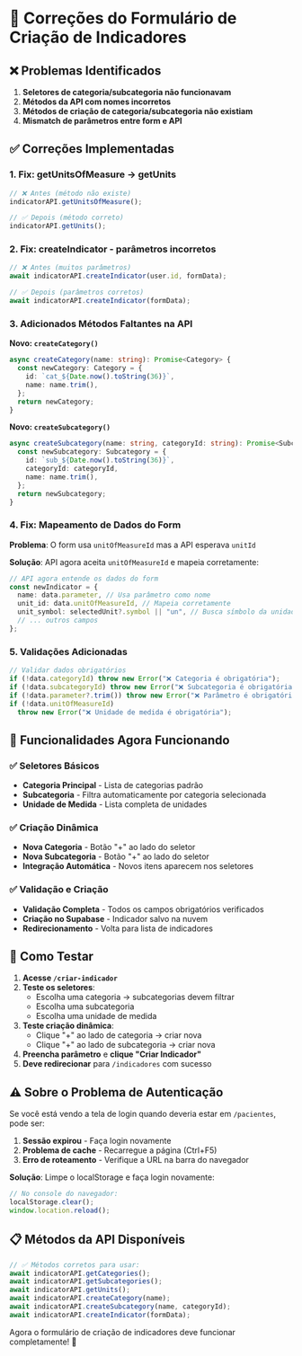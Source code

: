 # 🔧 Correções do Formulário de Criação de Indicadores

## ❌ **Problemas Identificados**

1. **Seletores de categoria/subcategoria não funcionavam**
2. **Métodos da API com nomes incorretos**
3. **Métodos de criação de categoria/subcategoria não existiam**
4. **Mismatch de parâmetros entre form e API**

## ✅ **Correções Implementadas**

### **1. Fix: getUnitsOfMeasure → getUnits**

```typescript
// ❌ Antes (método não existe)
indicatorAPI.getUnitsOfMeasure();

// ✅ Depois (método correto)
indicatorAPI.getUnits();
```

### **2. Fix: createIndicator - parâmetros incorretos**

```typescript
// ❌ Antes (muitos parâmetros)
await indicatorAPI.createIndicator(user.id, formData);

// ✅ Depois (parâmetros corretos)
await indicatorAPI.createIndicator(formData);
```

### **3. Adicionados Métodos Faltantes na API**

**Novo: `createCategory()`**

```typescript
async createCategory(name: string): Promise<Category> {
  const newCategory: Category = {
    id: `cat_${Date.now().toString(36)}`,
    name: name.trim(),
  };
  return newCategory;
}
```

**Novo: `createSubcategory()`**

```typescript
async createSubcategory(name: string, categoryId: string): Promise<Subcategory> {
  const newSubcategory: Subcategory = {
    id: `sub_${Date.now().toString(36)}`,
    categoryId: categoryId,
    name: name.trim(),
  };
  return newSubcategory;
}
```

### **4. Fix: Mapeamento de Dados do Form**

**Problema**: O form usa `unitOfMeasureId` mas a API esperava `unitId`

**Solução**: API agora aceita `unitOfMeasureId` e mapeia corretamente:

```typescript
// API agora entende os dados do form
const newIndicator = {
  name: data.parameter, // Usa parâmetro como nome
  unit_id: data.unitOfMeasureId, // Mapeia corretamente
  unit_symbol: selectedUnit?.symbol || "un", // Busca símbolo da unidade
  // ... outros campos
};
```

### **5. Validações Adicionadas**

```typescript
// Validar dados obrigatórios
if (!data.categoryId) throw new Error("❌ Categoria é obrigatória");
if (!data.subcategoryId) throw new Error("❌ Subcategoria é obrigatória");
if (!data.parameter?.trim()) throw new Error("❌ Parâmetro é obrigatório");
if (!data.unitOfMeasureId)
  throw new Error("❌ Unidade de medida é obrigatória");
```

## 🎯 **Funcionalidades Agora Funcionando**

### **✅ Seletores Básicos**

- **Categoria Principal** - Lista de categorias padrão
- **Subcategoria** - Filtra automaticamente por categoria selecionada
- **Unidade de Medida** - Lista completa de unidades

### **✅ Criação Dinâmica**

- **Nova Categoria** - Botão "+" ao lado do seletor
- **Nova Subcategoria** - Botão "+" ao lado do seletor
- **Integração Automática** - Novos itens aparecem nos seletores

### **✅ Validação e Criação**

- **Validação Completa** - Todos os campos obrigatórios verificados
- **Criação no Supabase** - Indicador salvo na nuvem
- **Redirecionamento** - Volta para lista de indicadores

## 🚀 **Como Testar**

1. **Acesse `/criar-indicador`**
2. **Teste os seletores**:
   - Escolha uma categoria → subcategorias devem filtrar
   - Escolha uma subcategoria
   - Escolha uma unidade de medida
3. **Teste criação dinâmica**:
   - Clique "+" ao lado de categoria → criar nova
   - Clique "+" ao lado de subcategoria → criar nova
4. **Preencha parâmetro** e **clique "Criar Indicador"**
5. **Deve redirecionar** para `/indicadores` com sucesso

## ⚠️ **Sobre o Problema de Autenticação**

Se você está vendo a tela de login quando deveria estar em `/pacientes`, pode ser:

1. **Sessão expirou** - Faça login novamente
2. **Problema de cache** - Recarregue a página (Ctrl+F5)
3. **Erro de roteamento** - Verifique a URL na barra do navegador

**Solução**: Limpe o localStorage e faça login novamente:

```javascript
// No console do navegador:
localStorage.clear();
window.location.reload();
```

## 📋 **Métodos da API Disponíveis**

```typescript
// ✅ Métodos corretos para usar:
await indicatorAPI.getCategories();
await indicatorAPI.getSubcategories();
await indicatorAPI.getUnits();
await indicatorAPI.createCategory(name);
await indicatorAPI.createSubcategory(name, categoryId);
await indicatorAPI.createIndicator(formData);
```

Agora o formulário de criação de indicadores deve funcionar completamente! 🎉

